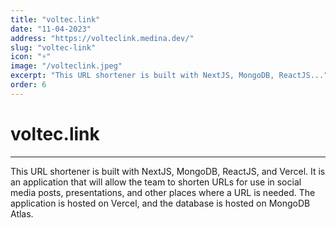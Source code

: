 ```yaml
---
title: "voltec.link"
date: "11-04-2023"
address: "https://volteclink.medina.dev/"
slug: "voltec-link"
icon: "⚡️"
image: "/volteclink.jpeg"
excerpt: "This URL shortener is built with NextJS, MongoDB, ReactJS..."
order: 6
---
```


# voltec.link

---

This URL shortener is built with NextJS, MongoDB, ReactJS, and Vercel. It is an application that will allow the team to shorten URLs for use in social media posts, presentations, and other places where a URL is needed. The application is hosted on Vercel, and the database is hosted on MongoDB Atlas.